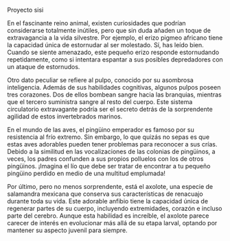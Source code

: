 Proyecto sisi

En el fascinante reino animal, existen curiosidades que podrían considerarse totalmente inútiles, pero que sin duda añaden un toque de extravagancia a la vida silvestre. Por ejemplo, el erizo pigmeo africano tiene la capacidad única de estornudar al ser molestado. Sí, has leído bien. Cuando se siente amenazado, este pequeño erizo responde estornudando repetidamente, como si intentara espantar a sus posibles depredadores con un ataque de estornudos.

Otro dato peculiar se refiere al pulpo, conocido por su asombrosa inteligencia. Además de sus habilidades cognitivas, algunos pulpos poseen tres corazones. Dos de ellos bombean sangre hacia las branquias, mientras que el tercero suministra sangre al resto del cuerpo. Este sistema circulatorio extravagante podría ser el secreto detrás de la sorprendente agilidad de estos invertebrados marinos.

En el mundo de las aves, el pingüino emperador es famoso por su resistencia al frío extremo. Sin embargo, lo que quizás no sepas es que estas aves adorables pueden tener problemas para reconocer a sus crías. Debido a la similitud en las vocalizaciones de las colonias de pingüinos, a veces, los padres confunden a sus propios polluelos con los de otros pingüinos. ¡Imagina el lío que debe ser tratar de encontrar a tu pequeño pingüino perdido en medio de una multitud emplumada!

Por último, pero no menos sorprendente, está el axolote, una especie de salamandra mexicana que conserva sus características de renacuajo durante toda su vida. Este adorable anfibio tiene la capacidad única de regenerar partes de su cuerpo, incluyendo extremidades, corazón e incluso parte del cerebro. Aunque esta habilidad es increíble, el axolote parece carecer de interés en evolucionar más allá de su etapa larval, optando por mantener su aspecto juvenil para siempre.
